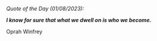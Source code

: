 *Quote of the Day (01/08/2023):*

_**I know for sure that what we dwell on is who we become.**_

Oprah Winfrey